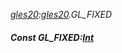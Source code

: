_[gles20](../../modules/gles20/gles20-module.md):[gles20](../../modules/gles20/gles20-module.md).GL\_FIXED_
##### Const GL\_FIXED:[Int](../../modules/wonkey/wonkey-types-int.md)

